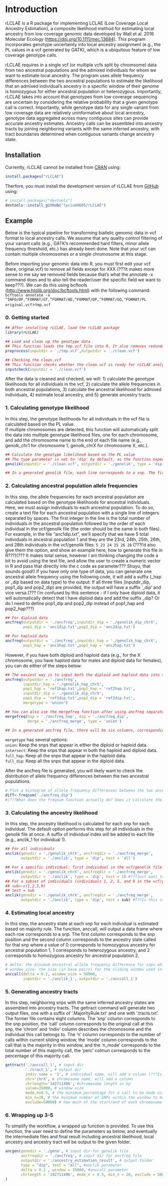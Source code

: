 
<!-- README.md is generated from README.Rmd. Please edit that file -->

# Introduction

<!-- badges: start -->
<!-- badges: end -->

rLCLAE is a R package for implementing LCLAE (Low Coverage Local
Ancestry Estimation), a composite likelihood method for estimating local
ancestry from low coverage genomic data developed by Wall et al. 2016
Molecular Ecology (<https://doi.org/10.1111/mec.13684>). This program
incorporates genotype uncertainty into local ancestry assignment (e.g.,
the PL values in a vcf generated by GATK), which is a ubiquitous feature
of low coverage genotype calls.

rLCLAE requires in a single vcf (or multiple vcfs split by chromsome)
data from two ancestral populations and the admixed individuals for whom
we want to estimate local ancestry. The program uses allele frequency
differences between the two ancestral populations to estimate the
likelihood that an admixed individual’s ancestry in a specific window of
their genome is homozygous for either ancestral population or
heterozygous. Importantly, rLCLAE takes into account that genotypes from
low coverage sequencing are uncertain by considering the relative
probability that a given genotype call is correct. Importantly, while
genotype data for any single variant from low coverage data are
relatively uninformative about local ancestry, genotype data aggregated
across many contiguous sites can provide accurate ancestry estimates.
Ancestry calls can be assembled into ancestry tracts by joining
neighboring variants with the same inferred ancestry, with tract
boundaries determined when contiguous variants change ancestry state.

## Installation

Currently, rLCLAE cannot be installed from
[CRAN](https://CRAN.R-project.org) using:

``` r
install.packages("rLCLAE")
```

Therfore, you must install the development version of rLCLAE from
[GitHub](https://github.com/) using:

``` r
# install.packages("devtools")
devtools::install_github("lycium0605/rLCLAE")
```

## Example

Below is the typical pipeline for transforming biallelic genomic data in
vcf format to local ancestry calls. We assume that any quality control
filtering of your variant calls (e.g., GATK’s recommended hard filters,
minor allele frequency threshold, etc.) has already been done. Note that
your vcf can contain multiple chromosomes or a single chromosome at this
stage.

Before importing your genomic data into R, you must first edit your vcf
(here, original.vcf) to remove all fields except for XXX (???it makes
more sense to me say we removed fields because that’s what the annotate
-x command does and to also tell the reader/user the specific field we
want to keep???). We can do this using bcftools
(<http://www.htslib.org/doc/bcftools.html>) with the following command:
`bcftools annotate -x ^INFO/DP,^FORMAT/GT,^FORMAT/AD,^FORMAT/DP,^FORMAT/GQ,^FORMAT/PL original.vcf`\>`tmp.vcf`

### 0. Getting started

``` r
## After installing rLCLAE, load the rLCLAE package
library(rLCLAE)

## Load and clean up the genotype data
## This function loads the tmp.vcf file into R. It also removes redundant information (???what does this mean? what exactly is it removing???) and replaces some types of characters (e.g. | or :) in the vcf for easier processing.
preprocess(inputdir = './tmp.vcf',outputdir = './clean.vcf')

## Checking the clean.vcf
## This function checks whether the clean.vcf is ready for rLCLAE analysis. It checks for unexpected characters in the clean.vcf which should only contain numbers, commas, spaces, or '/'. If this function outputs "Unexpected character, please double check your input", the clean.vcf file contains characters that must be removed. This function also outputs the number of individuals and a list of the chromosomes detected in the vcf file. Check to make sure that this information matches what you expect.
inputcheck(inputdir = './clean.vcf')
```

After the data is cleaned and checked, we will: 1) calculate the
genotype likelihoods for all individuals in the vcf, 2) calculate the
allele frequencies in both ancestral populations, 3) calculate the
ancestral likelihood for admixed individuals, 4) estimate local
ancestry, and 5) generate ancestry tracts.

### 1. Calculating genotype likelihood

In this step, the genotype likelihoods for all individuals in the vcf
file is calculated based on the PL value.  
If multiple chromosomes are detected, this function will automatically
split the data into multiple genotype likelihood files, one for each
chromosome, and add the chromosome name to the end of each file name
(e.g., genolk_chr1 for chromosome 1, genolk_chrX for chromosome X,
etc.).

``` r
## Calculate the genotype likelihood based on the PL value
## The type parameter is set to 'dip' by default, as the function expects the data to be diploid (e.g., autosomal data). Type can also be set to 'hap' which tells the function  that the data is data (e.g. sex chromosome data for human males).
genolik(inputdir = './clean.vcf', outputdir = './genolik', type = 'dip')

## In a generated genolik file, each line corresponds to a snp. The first column corresponds to the chromosome name (e.g., chr1, chrX, etc.) while the second column corresponds to the snp position. In the subsequent columns, every three numbers represent the genotype likelihoods for one individual. (e.g., .81 .12 .07 represents an individual's genotype likelihoods for the homoyzgous reference allele, heterozygous reference-alternate alleles, and homozygous alternate allele, respectively; -1. -1. -1. indicates that the genotype likelihood data for an individual is missing).
```

### 2. Calculating ancestral population allele frequencies

In this step, the allele frequencies for each ancestral population are
calculated based on the genotype likelihoods for ancestral
individuals.  
Here, we must assign individuals to each ancestral population. To do so,
create a text file for each ancestral population with a single line of
integers separated by spaces. The first integer in the line is the total
number of individuals in the ancestral population followed by the order
of each individual in the vcf/genolik file (the order should be the same
in both files). For example, in the file “anc1dip.txt”, we’ll specify
that we have 5 total individuals in ancestral population 1 and they are
the 23rd, 24th, 25th, 26th, and 28th individuals in the vcf/genolik
files: `5 23 24 25 26 28` (???I’d also give them the option, and show an
example here, how to generate this file in R???)(??? It makes total
sense, however I am thinking changing the code a bit to avoid using the
text file, and allow the user to create a numeric vector in R and pass
that directly into the c code as parameter??? Shuyu, that sounds good!)
If you have only one type of data, you can generate one ancestral allele
frequency using the following code, it will add a suffix (\_hap or \_dip
based on data type) to the output: If all three files (inputdir_dip,
pop1_dip and pop2_dip) are provided, the output will have a suffix
’\_dip’ and vice versa.(??? I’m confused by this sentence - if I only
have diploid data, it will automatically detect that I have diploid data
and add the suffix \_dip? Or do I need to define pop1_dip and pop2_dip
instead of pop1_hap and pop2_hap???)

``` r
## For diploid data 
ancfreq(outputdir = './ancfreq',inputdir_dip = './genolik_dip_chrX',
        pop1_dip = 'anc1dip.txt',pop2_dip = 'anc2dip.txt')

## For haploid data 
ancfreq(outputdir = './ancfreq',inputdir_hap = './genolik_hap_chrX',
        pop1_hap = 'anc1hap.txt',pop2_hap = 'anc2hap.txt')
```

However, if you have both diploid and haploid data (e.g., for the X
chromosome, you have haploid data for males and diploid data for
females), you can do either of the steps below:

``` r
## The easiest way is to input both the diploid and haploid data into the ancfreq function and three files (ancfreq_dip, ancfreq_hap, ancfreq_merge) will be generated
ancfreq(outputdir = './ancfreq',
        inputdir_hap = './genolik_hap_chrX',
        pop1_hap = 'ref1hap.txt',pop2_hap = 'ref2hap.txt',
        inputdir_dip = './genolik_dip_chrX',
        pop1_dip = 'ref1dip.txt',pop2_dip = 'ref2dip.txt',
        mergetype = "union")

## You can also use the mergefreq function after using ancfreq separately for both data types (lines 90-96) 
mergefreq(hap = './ancfreq_hap', dip = './ancfreq_dip', 
          merge = './ancfreq_merge', type = 'union')

## In a generated ancfreq file, there will be six columns, corresponding to the following: the snp position, the allele frequency of 'A' in ancestral populations 1 and 2, and the number of chromosomes used for the allele frequency calculation in ancestral populations 1 and 2. (???What do you mean by 'A' here? Is this the reference allele???)
```

`mergetype` has several options:  
`union`: Keep the snps that appear in either the diploid or haploid
data.  
`intersect`: Keep the snps that appear in both the haploid and diploid
data.  
`full_hap`: Keep all the snps that appear in the haploid data.  
`full_dip`: Keep all the snps that appear in the diploid data.  

After the ancfreq file is generated, you will likely want to check the
distribution of allele frequency differences between the two ancestral
populations.

``` r
# Plot a histogram of allele frequency differences between the two ancestral populations and the mean/median/max/min of these data. You can also do additional analysis on diff if necessary. For example, you can check the distribution of the allele frequency differences and identify the 25/50/75 percentile values, which may help you with your decision on the cutoff used in the next step.
diff<-freqsum('./ancfreq_dip')
#(???What does the freqsum function actually do? Does it calculate the allele frequency differences AND plot a histogram and print the mean/median/max/min or does it just calculate the allele frequency differences and it's left up to the user to plot the distribution, get the mean, etc. themselves? If so, we should change the wording and say that this calculates the allele frequency differences which may be useful to plot or evaluate further for themselves if necessary???)
```

### 3. Calculating the ancestry likelihood

In this step, the ancestry likelihood is calculated for each snp for
each individual. The default option performs this step for all
individuals in the genolik file at once. A suffix of individual index
will be added to each file (e.g., anclik_1 for individual 1).

``` r
## For all individuals
anclik(genodir = './genolik_chrX', ancfreqdir = './ancfreq_merge',
       outputdir = './anclik', type = 'dip', test = 'all')

## For a specific individual: first individual in the vcf/genolik file
anclik(genodir = './genolik_chrX', ancfreqdir = './ancfreq_merge',
       outputdir = './anclik', type = 'dip', test = 1) #???Just want to make sure my comment in line 146 is correct, i.e., this will only evaluate individual 1???
## For a subset of individuals (individuals 1, 2, 5, and 9 in the vcf/genolik file):
## sub<-c(1,2,5,9)
## test = sub
anclik(genodir = './genolik_chrX', ancfreqdir = './ancfreq_merge',
       outputdir = './anclik', type = 'dip', test = sub) #???Is this correct???(They should be correct, I make corresponding changes in the code and test all three types, may I ask what is the worry here more specifically? ASF: I was just confirming that my comment in line 149 was correctly interepreting what this function is doing)
```

### 4. Estimating local ancestry

In this step, the ancestry state at each snp for each individual is
estimated based on majority rule. The function, anccall, will output a
data frame where each row corresponds to a snp. The first column
corresponds to the snp position and the second column corresponds to the
ancestry state called for that snp where a value of 0 corresponds to
homozygous ancestry for ancestral population 1, 1 corresponds to
heterozygous ancestry, and 2 corresponds to homozygous ancestry for
ancestral population 2.

``` r
# delta: the minimum ancestral allele frequency difference for snps which will be evaluated; e.g., delta=0.2 will only evaluate snps with >= 20% allele frequency difference between the ancestral populations
# window_size: the size (in base pairs) for the sliding window used in ancestry calling where the larger this value is, the shorter tracts will be smoothed out; e.g., window_size=50000 will use 50 kb sliding windows
anccall(delta = 0.2, window_size = 50000,
        inputdir = './anclik_1', outputdir = './anccall_1')
```

### 5. Generating ancestry tracts

In this step, neighboring snps with the same inferred ancestry states
are assembled into ancestry tracts. The gettract command will generate
two output files, one with a suffix of ‘.MajorityRule.txt’ and one with
‘.tracts.txt’. The former file contains eight columns. The ‘snp’ column
corresponds to the snp position, the ‘call’ column corresponds to the
original call at this snp, the ‘chrom’ and ‘indiv’ column describes the
chromosome and the individual this call belongs to. The ‘n’ column
corresponds to the number of calls within current sliding window, the
‘mode’ column corresponds to the call that is the majority in this
window, and the ‘n_mode’ corresponds to the total number of this
majority call, the ‘perc’ colmun corresponds to the percentage of this
majority call.

``` r
gettract('./anccall_1', # input dir
         './tract_1', # output dir
         indiv_name = '1', # individual name, will add a column (???Is there a way to do it for all individuals in the sample and not each individual in turn???)
         chr='chrX', # chromosome name, will add a column
         chrlength='142711496', #chromosome length in bp
         value=35000, # window size
         mode_n=0.5, # the minimum percentage for a call to be made using majority rule
         min_n=20, # the minimum number of SNPs within the window to make a call
         exclude=50000) # how much of the start/end of each chromosome to ignore if any
```

### 6. Wrapping up 3-5

To simplify the workflow, a wrapped up function is provided. To use this
function, the user need to define the parameters as below, and
eventually the intermediate files and final result including ancestral
likelihood, local ancestry and ancestry tract will be output to the
given folder.

``` r
ancgen(genodir = './geno', # input dir for genolik file
       ancfreqdir = './ancfreq', # input dir for ancfreq file
       outputdir = './ancestry_estimation_result', # output folder
       type = "dip", test = "all", #anclik parameter
       delta = 0.2 , window = 35000, #anccall parameter
       chrlength = '142711496', mode_n = 0.5, min_n = 20, exclude = 50000 # Get tract parameter
)
```
